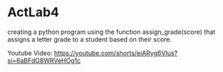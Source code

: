 # ActLab4
creating a python program using the function assign_grade(score) that assigns a letter grade to a student based on their score.

Youtube Video:
https://youtube.com/shorts/eiARyg6VIus?si=6aBFdG8WRVeHOg1c
